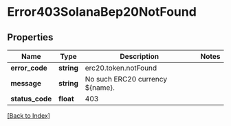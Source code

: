 # Error403SolanaBep20NotFound

## Properties

Name | Type | Description | Notes
------------ | ------------- | ------------- | -------------
**error_code** | **string** | erc20.token.notFound |
**message** | **string** | No such ERC20 currency ${name}. |
**status_code** | **float** | 403 |

[[Back to Index]](../index.md)
